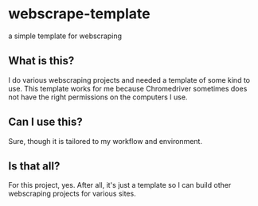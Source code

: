 # webscrape-template
a simple template for webscraping

## What is this? 

I do various webscraping projects and needed a template of some kind to use. This template works for me because Chromedriver sometimes does not have the right permissions on the computers I use. 

## Can I use this? 

Sure, though it is tailored to my workflow and environment. 

## Is that all? 

For this project, yes. After all, it's just a template so I can build other webscraping projects for various sites. 
